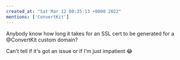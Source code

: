 ```yaml
---
created_at: "Sat Mar 12 00:35:13 +0000 2022"
mentions: ['ConvertKit']
---
```


Anybody know how long it takes for an SSL cert to be generated for a @ConvertKit custom domain?

Can't tell if it's got an issue or if I'm just impatient 😂
